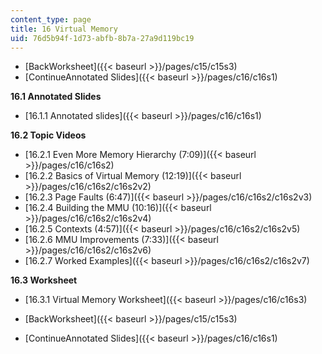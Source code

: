 ```yaml
---
content_type: page
title: 16 Virtual Memory
uid: 76d5b94f-1d73-abfb-8b7a-27a9d119bc19
---
```


*   [BackWorksheet]({{< baseurl >}}/pages/c15/c15s3)
*   [ContinueAnnotated Slides]({{< baseurl >}}/pages/c16/c16s1)

**16.1 Annotated Slides**

*   [16.1.1 Annotated slides]({{< baseurl >}}/pages/c16/c16s1)

**16.2 Topic Videos**

*   [16.2.1 Even More Memory Hierarchy (7:09)]({{< baseurl >}}/pages/c16/c16s2)
*   [16.2.2 Basics of Virtual Memory (12:19)]({{< baseurl >}}/pages/c16/c16s2/c16s2v2)
*   [16.2.3 Page Faults (6:47)]({{< baseurl >}}/pages/c16/c16s2/c16s2v3)
*   [16.2.4 Building the MMU (10:16)]({{< baseurl >}}/pages/c16/c16s2/c16s2v4)
*   [16.2.5 Contexts (4:57)]({{< baseurl >}}/pages/c16/c16s2/c16s2v5)
*   [16.2.6 MMU Improvements (7:33)]({{< baseurl >}}/pages/c16/c16s2/c16s2v6)
*   [16.2.7 Worked Examples]({{< baseurl >}}/pages/c16/c16s2/c16s2v7)

**16.3 Worksheet**

*   [16.3.1 Virtual Memory Worksheet]({{< baseurl >}}/pages/c16/c16s3)

*   [BackWorksheet]({{< baseurl >}}/pages/c15/c15s3)
*   [ContinueAnnotated Slides]({{< baseurl >}}/pages/c16/c16s1)